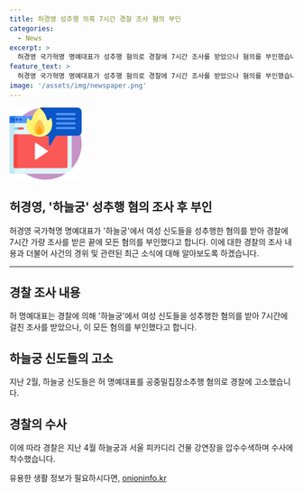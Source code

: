 ```yaml
---
title: 허경영 성추행 의혹 7시간 경찰 조사 혐의 부인
categories:
  - News
excerpt: >
  허경영 국가혁명 명예대표가 성추행 혐의로 경찰에 7시간 조사를 받았으나 혐의를 부인했습니다. 지난 2월 하늘궁 신도들이 혐의를 제기한 후, 경찰은 하늘궁과 피카디리 건물을 압수수색했습니다.
feature_text: >
  허경영 국가혁명 명예대표가 성추행 혐의로 경찰에 7시간 조사를 받았으나 혐의를 부인했습니다. 지난 2월 하늘궁 신도들이 혐의를 제기한 후, 경찰은 하늘궁과 피카디리 건물을 압수수색했습니다.
image: '/assets/img/newspaper.png'
---
```


<p><img src="/assets/img/news.png" alt="rentncar 속보" /></p>

<h2>허경영, '하늘궁' 성추행 혐의 조사 후 부인</h2>

<p data-ke-size="size16">허경영 국가혁명 명예대표가 '하늘궁'에서 여성 신도들을 성추행한 혐의를 받아 경찰에 7시간 가량 조사를 받은 끝에 모든 혐의를 부인했다고 합니다. 이에 대한 경찰의 조사 내용과 더불어 사건의 경위 및 관련된 최근 소식에 대해 알아보도록 하겠습니다.</p>

<hr>

<h2 data-ke-size="size26">경찰 조사 내용</h2>

<p data-ke-size="size16">허 명예대표는 경찰에 의해 '하늘궁'에서 여성 신도들을 성추행한 혐의를 받아 7시간에 걸친 조사를 받았으나, 이 모든 혐의를 부인했다고 합니다.</p>

<h2 data-ke-size="size26">하늘궁 신도들의 고소</h2>

<p data-ke-size="size16">지난 2월, 하늘궁 신도들은 허 명예대표를 공중밀집장소추행 혐의로 경찰에 고소했습니다.</p>

<h2 data-ke-size="size26">경찰의 수사</h2>

<p data-ke-size="size16">이에 따라 경찰은 지난 4월 하늘궁과 서울 피카디리 건물 강연장을 압수수색하며 수사에 착수했습니다.</p>
유용한 생활 정보가 필요하시다면, <a href="https://onioninfo.kr" rel="dofollow">onioninfo.kr</a>


